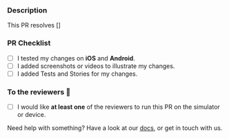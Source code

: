 <!-- PR title in form of `type(PROJECT-XXXX): what changed`
❗️ [WIP] prefix and/or open a draft PR if this is a work in progress -->

<!-- Info, implementation, how to get there, before & after screenshots & videos, follow-up work, etc -->
### Description

This PR resolves []



### PR Checklist

- [ ] I tested my changes on **iOS** and **Android**.
- [ ] I added screenshots or videos to illustrate my changes.
- [ ] I added Tests and Stories for my changes.

### To the reviewers 👀

- [ ] I would like **at least one** of the reviewers to run this PR on the simulator or device.

Need help with something? Have a look at our [docs], or get in touch with us.

[docs]: /docs/README.md
